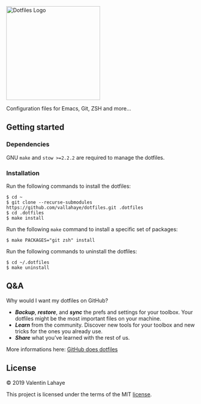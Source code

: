 <img src="https://dotfiles.github.io/images/dotfiles-logo.png" width="250" title="Dotfiles Logo">

Configuration files for Emacs, Git, ZSH and more...

## Getting started

### Dependencies

GNU `make` and `stow >=2.2.2` are required to manage the dotfiles.

### Installation

Run the following commands to install the dotfiles:

```console
$ cd ~
$ git clone --recurse-submodules https://github.com/vallahaye/dotfiles.git .dotfiles
$ cd .dotfiles
$ make install
```

Run the following `make` command to install a specific set of packages:

```console
$ make PACKAGES="git zsh" install
```

Run the following commands to uninstall the dotfiles:

```console
$ cd ~/.dotfiles
$ make uninstall
```

## Q&A

Why would I want my dotfiles on GitHub?

- **_Backup_**, **_restore_**, and **_sync_** the prefs and settings for your toolbox. Your dotfiles might be the most important files on your machine.
- **_Learn_** from the community. Discover new tools for your toolbox and new tricks for the ones you already use.
- **_Share_** what you’ve learned with the rest of us.

More informations here: [GitHub does dotfiles](https://dotfiles.github.io/)

## License

© 2019 Valentin Lahaye

This project is licensed under the terms of the MIT [license](LICENSE).

